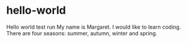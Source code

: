 # hello-world
Hello world test run
My name is Margaret.  I would like to learn coding.
There are four seasons: summer, autumn, winter and spring.
